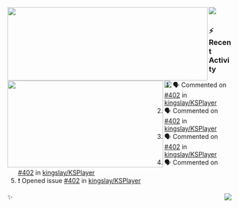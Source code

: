 <p>
  <p>
  <img align="left" width="450" height="165" src="https://github-readme-stats-git-masterrstaa-rickstaa.vercel.app/api?username=lowking&bg_color=0D1116&theme=synthwave&show_icons=true&hide_border=true&line_height=20&title_color=4E7C65&icon_color=555&show_owner=true&text_color=777&count_private=true"/>
  </p>
  <p>
  <img align="left" width="350" height="195" src="https://github-readme-stats-git-masterrstaa-rickstaa.vercel.app/api/top-langs/?layout=compact&username=lowking&bg_color=0D1116&theme=synthwave&show_icons=true&hide_border=true&line_height=20&title_color=4E7C65&icon_color=555&show_owner=true&text_color=777&hide&langs_count=4"/>
  </p>
  <p>
    <a align="left" href="https://t.me/Violettoy_bot"><img src="https://img.shields.io/badge/Telegram-%2352A4DB.svg?&style=social&logo=telegram&logoColor=white" /></a>&nbsp;&nbsp;
<!--     <img align="left" src="https://github.com/lowking/lowking/workflows/Waka%20Readme/badge.svg" />&nbsp;&nbsp; -->
    <img align="left" src="https://github.com/lowking/lowking/workflows/Activity%20Readme/badge.svg" />
  </p>
</p>

### :zap: Recent Activity

<!--START_SECTION:activity-->
1. 🗣 Commented on [#402](https://github.com/kingslay/KSPlayer/issues/402) in [kingslay/KSPlayer](https://github.com/kingslay/KSPlayer)
2. 🗣 Commented on [#402](https://github.com/kingslay/KSPlayer/issues/402) in [kingslay/KSPlayer](https://github.com/kingslay/KSPlayer)
3. 🗣 Commented on [#402](https://github.com/kingslay/KSPlayer/issues/402) in [kingslay/KSPlayer](https://github.com/kingslay/KSPlayer)
4. 🗣 Commented on [#402](https://github.com/kingslay/KSPlayer/issues/402) in [kingslay/KSPlayer](https://github.com/kingslay/KSPlayer)
5. ❗️ Opened issue [#402](https://github.com/kingslay/KSPlayer/issues/402) in [kingslay/KSPlayer](https://github.com/kingslay/KSPlayer)
<!--END_SECTION:activity-->

✨<img align="right" src="http://profile-counter.glitch.me/lowking/count.svg"/>
